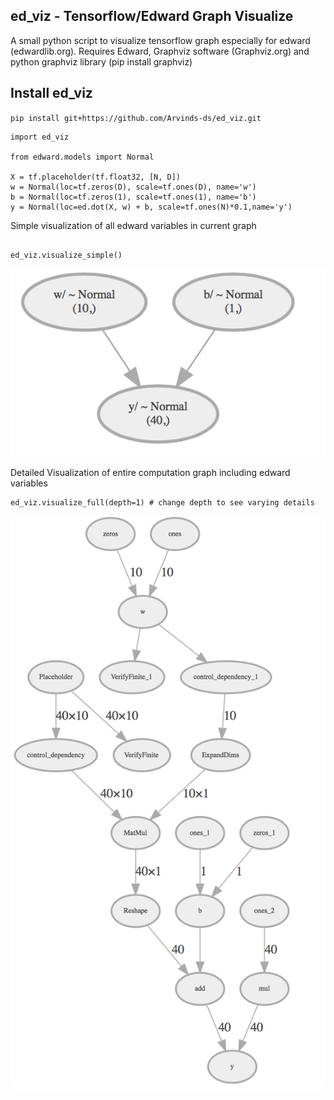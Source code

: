 ## ed_viz - Tensorflow/Edward Graph Visualize 

A small python script to visualize tensorflow graph especially for edward (edwardlib.org). 
Requires Edward,  Graphviz software (Graphviz.org) and python graphviz library (pip install graphviz)

Install ed_viz
---------------

`pip install git+https://github.com/Arvinds-ds/ed_viz.git`



```
import ed_viz

from edward.models import Normal

X = tf.placeholder(tf.float32, [N, D])
w = Normal(loc=tf.zeros(D), scale=tf.ones(D), name='w')
b = Normal(loc=tf.zeros(1), scale=tf.ones(1), name='b')
y = Normal(loc=ed.dot(X, w) + b, scale=tf.ones(N)*0.1,name='y')

```

Simple visualization of all edward variables in current graph 
```

ed_viz.visualize_simple()

```

![simple](img/1.png)

Detailed Visualization of entire computation graph including edward variables
```
ed_viz.visualize_full(depth=1) # change depth to see varying details

```
![full](img/2.png)